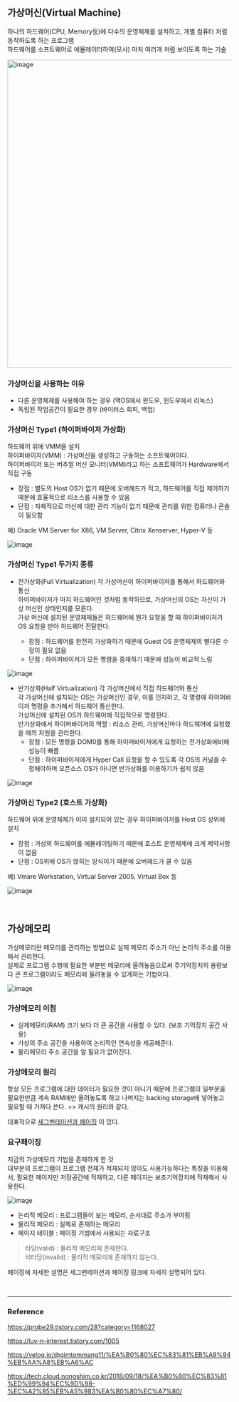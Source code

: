 ## 가상머신(Virtual Machine)
하나의 하드웨어(CPU, Memory등)에 다수의 운영체제를 설치하고, 개별 컴퓨터 처럼 동작하도록 하는 프로그램  
하드웨어를 소프트웨어로 에뮬레이터하여(모사) 마치 여러개 처럼 보이도록 하는 기술

<img width="690" alt="image" src="https://user-images.githubusercontent.com/70622731/156925789-88554cdb-d347-49f1-a356-670855f07ff1.png">

### 가상머신을 사용하는 이유
- 다른 운영체제를 사용해야 하는 경우 (맥OS에서 윈도우, 윈도우에서 리눅스)
- 독립된 작업공간이 필요한 경우 (바이러스 회피, 백업)

### 가상머신 Type1 (하이퍼바이저 가상화)
하드웨어 위에 VMM을 설치  
하이퍼바이저(VMM) : 가상머신을 생성하고 구동하는 소프트웨어이다.  
하이퍼바이저 또는 버추얼 머신 모니터(VMM)라고 하는 소프트웨어가 Hardware에서 직접 구동

- 장점 : 별도의 Host OS가 없기 때문에 오버헤드가 적고, 하드웨어를 직접 제어하기 때문에 효율적으로 리소스를 사용할 수 있음
- 단점 : 자체적으로 머신에 대한 관리 기능이 없기 때문에 관리를 위한 컴퓨터나 콘솔이 필요함

예) Oracle VM Server for X86, VM Server, Citrix Xenserver, Hyper-V 등

![image](https://user-images.githubusercontent.com/70622731/156925802-7989b1a3-ad34-4922-b651-8f03afd70c58.png)

### 가상머신 Type1 두가지 종류

- 전가상화(Full Virtualization)
    각 가상머신이 하이퍼바이저를 통해서 하드웨어와 통신  
    하이퍼바이저가 마치 하드웨어인 것처럼 동작하므로, 가상머신의 OS는 자신이 가상 머신인 상태인지를 모른다.  
    가상 머신에 설치된 운영체제들은 하드웨어에 뭔가 요청을 할 때 하이퍼바이저가 OS 요청을 받아 하드웨어 전달한다.  

  - 장점 : 하드웨어를 완전히 가상화하기 때문에 Guest OS 운영체제의 별다른 수정이 필요 없음  
  - 단점 : 하이퍼바이저가 모든 명령을 중재하기 때문에 성능이 비교적 느림

![image](https://user-images.githubusercontent.com/70622731/156925816-b1ce8702-a67e-4c84-b2cf-c834778374f2.png)

- 반가상화(Half Virtualization)
    각 가상머신에서 직접 하드웨어와 통신  
    각 가상머신에 설치되는 OS는 가상머신인 경우, 이를 인지하고, 각 명령에 하이퍼바이저 명령을 추가해서 하드웨어 통신한다.  
    가상머신에 설치된 OS가 하드웨어에 직접적으로 명령한다.  
    반가상화에서 하이퍼바이저의 역할 : 리소스 관리, 가상머신마다 하드웨어에 요청했을 때의 자원을 관리한다.
    - 장점 : 모든 명령을 DOM0를 통해 하이퍼바이저에게 요청하는 전가상화에비해 성능이 빠름 
    - 단점 : 하이퍼바이저에게 Hyper Call 요청을 할 수 있도록 각 OS의 커널을 수정해야하며 오픈소스 OS가 아니면 반가상화를 이용하기가 쉽지 않음

![image](https://user-images.githubusercontent.com/70622731/156925826-daf7b22d-bf4b-41aa-99f0-abf5d4df0937.png)


### 가상머신 Type2 (호스트 가상화)
하드웨어 위에 운영체제가 이미 설치되어 있는 경우
하이퍼바이저를 Host OS 상위에 설치

- 장점 : 가상의 하드웨어를 에뮬레이팅하기 때문에 호스트 운영체제에 크게 제약사항이 없음
- 단점 : OS위에 OS가 얹히는 방식이기 때문에 오버헤드가 클 수 있음

예) Vmare Workstation, Virtual Server 2005, Virtual Box 등

![image](https://user-images.githubusercontent.com/70622731/156925846-4e68c223-9b2d-4e07-9bb7-f0ba406fff93.png)


<br>

## 가상메모리
가상메모리란 메모리를 관리하는 방법으로 실제 메모리 주소가 아닌 논리적 주소를 이용해서 관리한다.  
실제로 프로그램 수행에 필요한 부분만 메모리에 올려놓음으로써 주기억장치의 용량보다 큰 프로그램이라도 메모리에 올려놓을 수 있게하는 기법이다.

![image](https://user-images.githubusercontent.com/70622731/156925861-0c7db543-5b7b-436e-a218-52636389fcab.png)

### 가상메모리 이점
- 실제메모리(RAM) 크기 보다 더 큰 공간을 사용할 수 있다. (보조 기억장치 공간 사용)
- 가상의 주소 공간을 사용하여 논리적인 연속성을 제공해준다.
- 물리메모리 주소 공간을 알 필요가 없어진다.

### 가상메모리 원리
항상 모든 프로그램에 대한 데이터가 필요한 것이 아니기 때문에 프로그램의 일부분을 필요한만큼 계속 RAM에만 올려놓도록 하고 나머지는 backing storage에 넣어놓고 필요할 때 가져다 쓴다. => 캐시의 원리와 같다.

대표적으로 [세그멘테이션과 페이징](https://github.com/NKLCWDT/cs/blob/main/Operating%20System/%EC%84%B8%EA%B7%B8%EB%A9%98%ED%85%8C%EC%9D%B4%EC%85%98%EA%B3%BC%20%ED%8E%98%EC%9D%B4%EC%A7%95.md) 이 있다.

### 요구페이징
지금의 가상메모리 기법을 존재하게 한 것  
대부분의 프로그램이 프로그램 전체가 적재되지 않아도 사용가능하다는 특징을 이용해서, 필요한 페이지만 저장공간에 적재하고, 다른 페이지는 보조기억장치에 적재해서 사용한다.

![image](https://user-images.githubusercontent.com/70622731/156925880-0821d879-b490-4c5b-83c8-31627eceebe2.png)

- 논리적 메모리 : 프로그램들이 보는 메모리, 순서대로 주소가 부여됨
- 물리적 메모리 : 실제로 존재하는 메모리
- 페이지 테이블 : 페이징 기법에서 사용되는 자료구조

> 타당(valid) : 물리적 메모리에 존재한다.  
> 비타당(invalid) : 물리적 메모리에 존재하지 않는다.

페이징에 자세한 설명은 세그멘테이션과 페이징 링크에 자세히 설명되어 있다.

<br>

---

### Reference

https://probe29.tistory.com/28?category=1168027

https://luv-n-interest.tistory.com/1005

https://velog.io/@gimtommang11/%EA%B0%80%EC%83%81%EB%A9%94%EB%AA%A8%EB%A6%AC

https://tech.cloud.nongshim.co.kr/2018/09/18/%EA%B0%80%EC%83%81%ED%99%94%EC%9D%98-%EC%A2%85%EB%A5%983%EA%B0%80%EC%A7%80/
